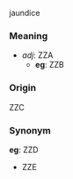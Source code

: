 jaundice
### Meaning
+ _adj_: ZZA
    + __eg__: ZZB

### Origin

ZZC

### Synonym

__eg__: ZZD

+ ZZE


